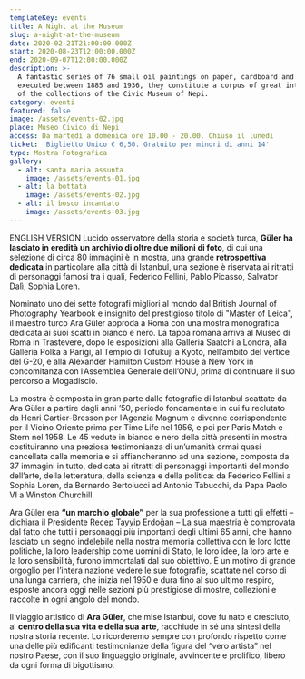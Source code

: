 ```yaml
---
templateKey: events
title: A Night at the Museum
slug: a-night-at-the-museum
date: 2020-02-21T21:00:00.000Z
start: 2020-08-23T12:00:00.000Z
end: 2020-09-07T12:00:00.000Z
description: >-
  A fantastic series of 76 small oil paintings on paper, cardboard and wood,
  executed between 1885 and 1936, they constitute a corpus of great interest
  of the collections of the Civic Museum of Nepi.
category: eventi
featured: false
image: /assets/events-02.jpg
place: Museo Civico di Nepi
access: Da martedì a domenica ore 10.00 - 20.00. Chiuso il lunedì
ticket: 'Biglietto Unico € 6,50. Gratuito per minori di anni 14'
type: Mostra Fotografica
gallery:
  - alt: santa maria assunta
    image: /assets/events-01.jpg
  - alt: la bottata
    image: /assets/events-02.jpg
  - alt: il bosco incantato
    image: /assets/events-03.jpg
---
```

ENGLISH VERSION Lucido osservatore della storia e società turca, **Güler ha lasciato in eredità un archivio di oltre due milioni di foto**, di cui una selezione di circa 80 immagini è in mostra, una grande **retrospettiva dedicata** in particolare alla città di Istanbul, una sezione è riservata ai ritratti di personaggi famosi tra i quali, Federico Fellini, Pablo Picasso, Salvator Dalì, Sophia Loren.

Nominato uno dei sette fotografi migliori al mondo dal British Journal of Photography Yearbook e insignito del prestigioso titolo di "Master of Leica", il maestro turco Ara Güler approda a Roma con una mostra monografica dedicata ai suoi scatti in bianco e nero. La tappa romana arriva al Museo di Roma in Trastevere, dopo le esposizioni alla Galleria Saatchi a Londra, alla Galleria Polka a Parigi, al Tempio di Tofukuji a Kyoto, nell’ambito del vertice del G-20, e alla Alexander Hamilton Custom House a New York in concomitanza con l’Assemblea Generale dell’ONU, prima di continuare il suo percorso a Mogadiscio.

La mostra è composta in gran parte dalle fotografie di Istanbul scattate da Ara Güler a partire dagli anni ’50, periodo fondamentale in cui fu reclutato da Henri Cartier-Bresson per l’Agenzia Magnum e divenne corrispondente per il Vicino Oriente prima per Time Life nel 1956, e poi per Paris Match e Stern nel 1958. Le 45 vedute in bianco e nero della città presenti in mostra costituiranno una preziosa testimonianza di un’umanità ormai quasi cancellata dalla memoria e si affiancheranno ad una sezione, composta da 37 immagini in tutto, dedicata ai ritratti di personaggi importanti del mondo dell’arte, della letteratura, della scienza e della politica: da Federico Fellini a Sophia Loren, da Bernardo Bertolucci ad Antonio Tabucchi, da Papa Paolo VI a Winston Churchill.

Ara Güler era **“un marchio globale”** per la sua professione a tutti gli effetti – dichiara il Presidente Recep Tayyip Erdoğan – La sua maestria è comprovata dal fatto che tutti i personaggi più importanti degli ultimi 65 anni, che hanno lasciato un segno indelebile nella nostra memoria collettiva con le loro lotte politiche, la loro leadership come uomini di Stato, le loro idee, la loro arte e la loro sensibilità, furono immortalati dal suo obiettivo. È un motivo di grande orgoglio per l’intera nazione vedere le sue fotografie, scattate nel corso di una lunga carriera, che inizia nel 1950 e dura fino al suo ultimo respiro, esposte ancora oggi nelle sezioni più prestigiose di mostre, collezioni e raccolte in ogni angolo del mondo.

Il viaggio artistico di **Ara Güler**, che mise Istanbul, dove fu nato e cresciuto, al **centro della sua vita e della sua arte**, racchiude in sé una sintesi della nostra storia recente. Lo ricorderemo sempre con profondo rispetto come una delle più edificanti testimonianze della figura del “vero artista” nel nostro Paese, con il suo linguaggio originale, avvincente e prolifico, libero da ogni forma di bigottismo.
